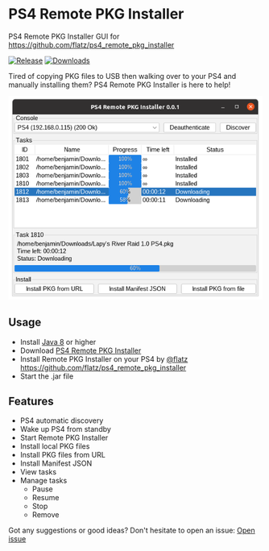 # PS4 Remote PKG Installer
PS4 Remote PKG Installer GUI for https://github.com/flatz/ps4_remote_pkg_installer

[![Release](https://img.shields.io/github/v/release/BenjaminFaal/ps4-remote-pkg-installer)](https://github.com/BenjaminFaal/ps4-remote-pkg-installer/releases)
[![Downloads](https://img.shields.io/github/downloads/BenjaminFaal/ps4-remote-pkg-installer/latest/total)](https://github.com/BenjaminFaal/ps4-remote-pkg-installer/releases)

Tired of copying PKG files to USB then walking over to your PS4 and manually installing them? PS4 Remote PKG Installer is here to help!

![PS4 Remote PKG Installer](img.png)

## Usage
- Install [Java 8](https://www.oracle.com/java/technologies/javase-jre8-downloads.html) or higher
- Download [PS4 Remote PKG Installer](https://github.com/BenjaminFaal/ps4-remote-pkg-installer/releases)
- Install Remote PKG Installer on your PS4 by [@flatz](https://github.com/flatz) https://github.com/flatz/ps4_remote_pkg_installer
- Start the .jar file

## Features
- PS4 automatic discovery
- Wake up PS4 from standby
- Start Remote PKG Installer
- Install local PKG files
- Install PKG files from URL
- Install Manifest JSON
- View tasks
- Manage tasks
  - Pause
  - Resume
  - Stop
  - Remove
    
Got any suggestions or good ideas? Don't hesitate to open an issue: [Open issue](https://github.com/BenjaminFaal/ps4-remote-pkg-installer/issues/new?labels=enhancement)
